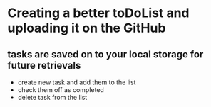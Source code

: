 # Creating a better toDoList and uploading it on the GitHub
## tasks are saved on to your local storage for future retrievals 
* create new task and add them to the list
* check them off as completed
* delete task from the list


